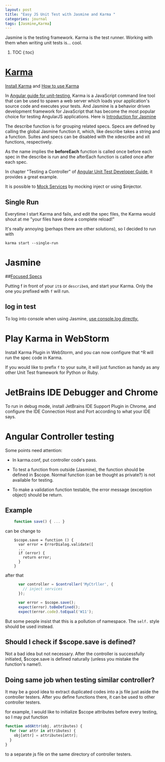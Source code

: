 ```yaml
---
layout: post
title: "Easy JS Unit Test with Jasmine and Karma "
categories: journal
tags: [Jasmine,Karma]
---
```


Jasmine is the testing framework. Karma is the test runner.
 Working with them when writing unit tests is... cool.

1. TOC
{:toc}

# [Karma](https://karma-runner.github.io/1.0/index.html)

[Install Karma](http://karma-runner.github.io/1.0/intro/installation.html)
and [How to use Karma](https://karma-runner.github.io/latest/config/configuration-file.html)

In [Angular guide for unit-testing](https://docs.angularjs.org/guide/unit-testing), Karma is a JavaScript command line tool that can be used to spawn a web server which loads your application's source code and executes your tests. And Jasmine is a behavior driven development framework for JavaScript that has become the most popular choice for testing AngularJS applications. Here is [Introduction for Jasmine](https://jasmine.github.io/1.3/introduction.html)

The describe function is for grouping related specs. Specs are defined by calling the global Jasmine function it, which, like describe takes a string and a function. Suites and specs can be disabled with the xdescribe and xit functions, respectively. 


As the name implies the **beforeEach** function is called once before each spec in the describe is run and the afterEach function is called once after each spec. 


In chapter "Testing a Controller" of [Angular Unit Test Developer Guide](https://docs.angularjs.org/guide/unit-testing), it provides a great example.

It is possible to [Mock Services](http://www.bradoncode.com/blog/2015/06/11/unit-testing-code-that-uses-timeout-angularjs/) by mocking inject or using $injector.

## Single Run

Everytime I start Karma and fails, and edit the spec files, 
the Karma would shout at me "your files have done a complete reload!"

It's really annoying (perhaps there are other solutions), so I decided to run with

`karma start --single-run`

# Jasmine 

##[Focused Specs](https://jasmine.github.io/2.1/focused_specs.html)

Putting f in front of your `it`s or `describe`s, and start your Karma.
 Only the one you prefixed with `f` will run. 
 
## log in test

To log into console when using Jasmine, [use console.log directly.](http://stackoverflow.com/questions/35711329/how-to-log-values-in-jasmine)
 
# Play Karma in WebStorm 
 
 Install Karma Plugin in WebStorm, and you can now configure that 
 ^R will run the spec code in Karma.
 
 If you would like to prefix `f` to your suite, it will just function as handy 
 as any other Unit Test framework for Python or Ruby.
 
# JetBrains IDE Debugger and Chrome 

To run in debug mode, install JetBrains IDE Support Plugin in Chrome, and 
configure the IDE Connection Host and Port according to what your IDE says.

# Angular Controller testing 

Some points need attention:

- In karma.conf, put controller code's pass.

- To test a function from outside (Jasmine), the function should be defined in $scope. Normal function (can be thought as private?) is not available for testing.

- To make a validation function testable, the error message (exception object) should be return.

## Example 
```javascript
    function save() { ... }
```
can be change to 
```
    $scope.save = function () {
      var error = ErrorDialog.validate([
	  ...
	  if (error) {
        return error;
	  }
	}
```

after that
```javascript
      var controller = $controller('MyCtrller', {
		// inject services
      });

      var error = $scope.save();
      expect(error).toBeDefined();
      expect(error.code).toEqual('W11');
```

But some people insist that this is a pollution of namespace. The `self.` style should be used instead.

## Should I check if $scope.save is defined?

Not a bad idea but not necessary. After the controller is successfully initiated, $scope.save is defined naturally (unless you mistake the function's name!).

## Doing same job when testing similar controller?

It may be a good idea to extract duplicated codes into a js file just aside the controller testers. After you define functions there, it can be used to other controller testers.

for example, I would like to initialize $scope attributes before every testing, so I may put function

```javascript
function addAttr(obj, attributes) {
  for (var attr in attributes) {
    obj[attr] = attributes[attr];
  }
}
```

to a separate js file on the same directory of controller testers.

